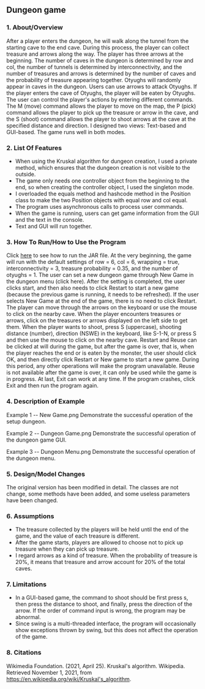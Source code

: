 ## Dungeon game

### 1. About/Overview

After a player enters the dungeon, he will walk along the tunnel from the starting cave to the end cave. During this process, the player can collect treasure and arrows along the way. The player has three arrows at the beginning. The number of caves in the dungeon is determined by row and col, the number of tunnels is determined by interconnectivity, and the number of treasures and arrows is determined by the number of caves and the probability of treasure appearing together. Otyughs will randomly appear in caves in the dungeon. Users can use arrows to attack Otyughs. If the player enters the cave of Otyughs, the player will be eaten by Otyughs. The user can control the player's actions by entering different commands. The M (move) command allows the player to move on the map, the P (pick) command allows the player to pick up the treasure or arrow in the cave, and the S (shoot) command allows the player to shoot arrows at the cave at the specified distance and direction. I designed two views: Text-based and GUI-based. The game runs well in both modes.

### 2. List Of Features

- When using the Kruskal algorithm for dungeon creation, I used a private method, which ensures that the dungeon creation is not visible to the outside.
- The game only needs one controller object from the beginning to the end, so when creating the controller object, I used the singleton mode.
- I overloaded the equals method and hashcode method in the Position class to make the two Position objects with equal row and col equal.
- The program uses asynchronous calls to process user commands.
- When the game is running, users can get game information from the GUI and the text in the console.
- Text and GUI will run together.

### 3. How To Run/How to Use the Program

Click [here](https://www.jetbrains.com/help/idea/compiling-applications.html) to see how to run the JAR file.
At the very beginning, the game will run with the default settings of row = 6, col = 6, wrapping = true, interconnectivity = 3, treasure probability = 0.35, and the number of otyughs = 1. The user can set a new dungeon game through New Game in the dungeon menu (click here). After the setting is completed, the user clicks start, and then also needs to click Restart to start a new game (because the previous game is running, it needs to be refreshed). If the user selects New Game at the end of the game, there is no need to click Restart. The player can move through the arrows on the keyboard or use the mouse to click on the nearby cave. When the player encounters treasures or arrows, click on the treasures or arrows displayed on the left side to get them. When the player wants to shoot, press S (uppercase), shooting distance (number), direction (NSWE) in the keyboard, like S-1-N, or press S and then use the mouse to click on the nearby cave. Restart and Reuse can be clicked at will during the game, but after the game is over, that is, when the player reaches the end or is eaten by the monster, the user should click OK, and then directly click Restart or New game to start a new game. During this period, any other operations will make the program unavailable. Reuse is not available after the game is over, it can only be used while the game is in progress. At last, Exit can work at any time. If the program crashes, click Exit and then run the program again.

### 4. Description of Example

Example 1 -- New Game.png
Demonstrate the successful operation of the setup dungeon.

Example 2 -- Dungeon Game.png
Demonstrate the successful operation of the dungeon game GUI.

Example 3 -- Dungeon Menu.png
Demonstrate the successful operation of the dungeon menu.

### 5. Design/Model Changes

The original version has been modified in detail. The classes are not change, some methods have been added, and some useless parameters have been changed.

### 6. Assumptions

- The treasure collected by the players will be held until the end of the game, and the value of each treasure is different.
- After the game starts, players are allowed to choose not to pick up treasure when they can pick up treasure.
- I regard arrows as a kind of treasure. When the probability of treasure is 20%, it means that treasure and arrow account for 20% of the total caves.

### 7. Limitations

- In a GUI-based game, the command to shoot should be first press s, then press the distance to shoot, and finally, press the direction of the arrow. If the order of command input is wrong, the program may be abnormal.
- Since swing is a multi-threaded interface, the program will occasionally show exceptions thrown by swing, but this does not affect the operation of the game.

### 8. Citations

Wikimedia Foundation. (2021, April 25). Kruskal's algorithm. Wikipedia. Retrieved November 1, 2021, from https://en.wikipedia.org/wiki/Kruskal's_algorithm. 
